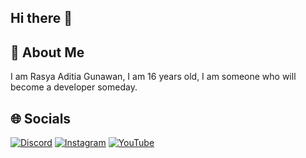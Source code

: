 ## Hi there 👋

## 💫 About Me
I am Rasya Aditia Gunawan, I am 16 years old, I am someone who will become a developer someday.

## 🌐 Socials
[![Discord](https://img.shields.io/badge/Discord-%237289DA.svg?logo=discord&logoColor=white)]([https://discord.gg/8Tmrybc6MP](https://discord.gg/SfWwqHXzAd)) [![Instagram](https://img.shields.io/badge/Instagram-%23E4405F.svg?logo=Instagram&logoColor=white)](https://instagram.com/@_rasyaadt_3) [![YouTube](https://img.shields.io/badge/YouTube-%23FF0000.svg?logo=YouTube&logoColor=white)](https://youtube.com/@Rasya03)
